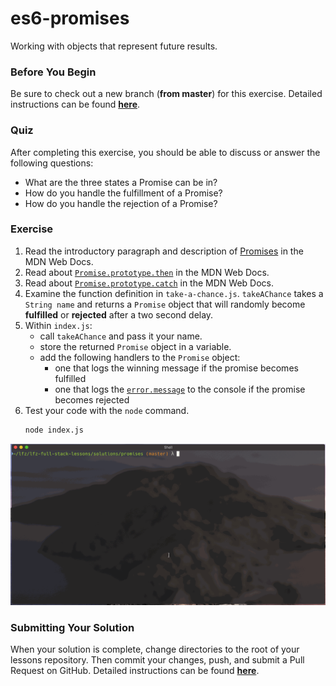 # es6-promises

Working with objects that represent future results.

### Before You Begin

Be sure to check out a new branch (**from master**) for this exercise. Detailed instructions can be found [**here**](../../guides/before-each-exercise.md).

### Quiz

After completing this exercise, you should be able to discuss or answer the following questions:

- What are the three states a Promise can be in?
- How do you handle the fulfillment of a Promise?
- How do you handle the rejection of a Promise?

### Exercise

1. Read the introductory paragraph and description of [Promises](https://developer.mozilla.org/en-US/docs/Web/JavaScript/Reference/Global_Objects/Promise) in the MDN Web Docs.
1. Read about [`Promise.prototype.then`](https://developer.mozilla.org/en-US/docs/Web/JavaScript/Reference/Global_Objects/Promise/then) in the MDN Web Docs.
1. Read about [`Promise.prototype.catch`](https://developer.mozilla.org/en-US/docs/Web/JavaScript/Reference/Global_Objects/Promise/catch) in the MDN Web Docs.
1. Examine the function definition in `take-a-chance.js`. `takeAChance` takes a `String name` and returns a `Promise` object that will randomly become **fulfilled** or **rejected** after a two second delay.
1. Within `index.js`:
    - call `takeAChance` and pass it your name.
    - store the returned `Promise` object in a variable.
    - add the following handlers to the `Promise` object:
      - one that logs the winning message if the promise becomes fulfilled
      - one that logs the [`error.message`](https://developer.mozilla.org/en-US/docs/Web/JavaScript/Reference/Global_Objects/Error/message) to the console if the promise becomes rejected
1. Test your code with the `node` command.
    ```bash
    node index.js
    ```

![Promises Solution](assets/es6-promises-solution.gif)

### Submitting Your Solution

When your solution is complete, change directories to the root of your lessons repository. Then commit your changes, push, and submit a Pull Request on GitHub. Detailed instructions can be found [**here**](../../guides/after-each-exercise.md).
